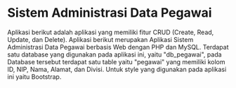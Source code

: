 # Sistem Administrasi Data Pegawai
Aplikasi berikut adalah aplikasi yang memiliki fitur CRUD (Create, Read, Update, dan Delete). Aplikasi berikut merupakan Aplikasi Sistem Administrasi Data Pegawai berbasis Web dengan PHP dan MySQL. Terdapat satu database yang digunakan pada aplikasi ini, yaitu "db_pegawai", pada Database tersebut terdapat satu table yaitu "pegawai" yang memiliki kolom ID, NIP, Nama, Alamat, dan Divisi. Untuk style yang digunakan pada aplikasi ini yaitu Bootstrap.
